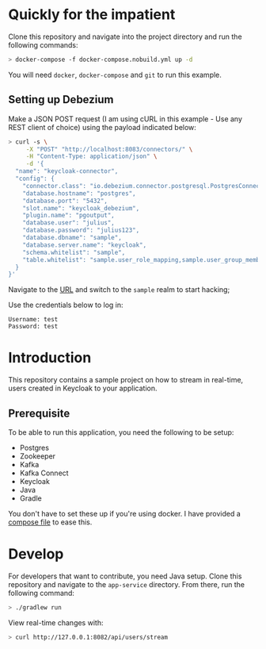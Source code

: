 # Quickly for the impatient

Clone this repository and navigate into the project directory and run the following commands:

```bash
> docker-compose -f docker-compose.nobuild.yml up -d
```

You will need `docker`, `docker-compose` and `git` to run this example.

## Setting up Debezium

Make a JSON POST request (I am using cURL in this example - Use any REST client of choice) using the payload
indicated below:

```bash
> curl -s \
     -X "POST" "http://localhost:8083/connectors/" \
     -H "Content-Type: application/json" \
     -d '{
  "name": "keycloak-connector",
  "config": {
    "connector.class": "io.debezium.connector.postgresql.PostgresConnector",
    "database.hostname": "postgres",
    "database.port": "5432",
    "slot.name": "keycloak_debezium",
    "plugin.name": "pgoutput",
    "database.user": "julius",
    "database.password": "julius123",
    "database.dbname": "sample",
    "database.server.name": "keycloak",
    "schema.whitelist": "sample",
    "table.whitelist": "sample.user_role_mapping,sample.user_group_membership,sample.keycloak_role,sample.user_entity"
  }
}'
```

Navigate to the [URL](http://localhost:8080/auth/realms/master/protocol/openid-connect/auth?client_id=security-admin-console&redirect_uri=http%3A%2F%2Flocalhost%3A8080%2Fauth%2Fadmin%2Fmaster%2Fconsole%2F%23%2Frealms%2Fmaster%2Fusers&state=6a3729e8-ce83-4b6c-af62-87669d336ce2&response_mode=fragment&response_type=code&scope=openid&nonce=7971059d-cf2a-48ee-8f0c-209169c664bf)
and switch to the `sample` realm to start hacking;

Use the credentials below to log in:

```
Username: test
Password: test
```


# Introduction

This repository contains a sample project on how to stream in real-time, users created in Keycloak to your
application.

## Prerequisite

To be able to run this application, you need the following to be setup:

- Postgres
- Zookeeper
- Kafka
- Kafka Connect
- Keycloak
- Java
- Gradle

You don't have to set these up if you're using docker. I have provided a [compose file](./docker-compose.nobuild.yml) to ease this.

# Develop

For developers that want to contribute, you need Java setup. Clone this repository and 
navigate to the `app-service` directory. From there, run the following command:

```bash
> ./gradlew run
```

View real-time changes with:

```bash
> curl http://127.0.0.1:8082/api/users/stream
```

